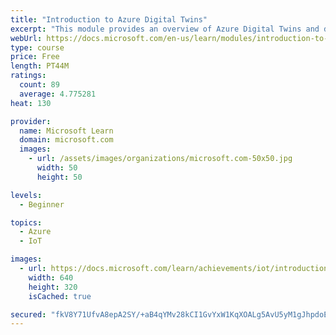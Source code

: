 ```yaml
---
title: "Introduction to Azure Digital Twins"
excerpt: "This module provides an overview of Azure Digital Twins and describes Microsoft tools, services, and infrastructure. This knowledge can help bring digital twins to life for your organization and customers."
webUrl: https://docs.microsoft.com/en-us/learn/modules/introduction-to-azure-digital-twins/
type: course
price: Free
length: PT44M
ratings:
  count: 89
  average: 4.775281
heat: 130

provider:
  name: Microsoft Learn
  domain: microsoft.com
  images:
    - url: /assets/images/organizations/microsoft.com-50x50.jpg
      width: 50
      height: 50

levels:
  - Beginner

topics:
  - Azure
  - IoT

images:
  - url: https://docs.microsoft.com/learn/achievements/iot/introduction-to-azure-digital-twins-social.png
    width: 640
    height: 320
    isCached: true

secured: "fkV8Y71UfvA8epA2SY/+aB4qYMv28kCI1GvYxW1KqXOALg5AvU5yM1gJhpdoElWwS7iHQEdkSMkYt2zrUSPv5PHUSQv39zzWfLFyuAUwXbWDZmeH+P7D3T1lq17/1YkDdn7bM3the401GfKdu9DcNVFPXWWyj5C7TMhIMGG3gSyL9S1G51l1ynmxfmFO4rRpMsAQrkKo2aGQOYgWjGdLaklcgNVMjn3nFWCPqxNeGyh/EgNL5CoTXNhYG8QU0GidH/RAcEI1QFbmkehOTfyWS6i9EyRac0AHhFaJUg/40EIT3vUu9LA4JFPg2Yo9K657ZD3hEYX1kkWgYsEFyU7vgvD+hP5y1DIcDOVB5B0I5j8QIqGPeCEXfexguaT83dbXFVDJL4cG+dzga7zQcjjGSLl0tbDUwLNFGWVYj8+opSY=;hxIfqDXWaxNgdDG2uP3+eg=="
---
```


